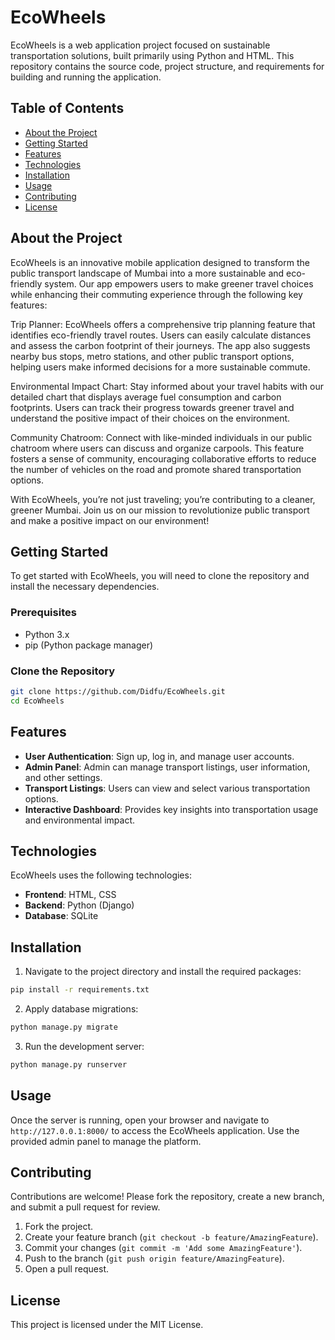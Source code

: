 # EcoWheels

EcoWheels is a web application project focused on sustainable transportation solutions, built primarily using Python and HTML. This repository contains the source code, project structure, and requirements for building and running the application.

## Table of Contents

- [About the Project](#about-the-project)
- [Getting Started](#getting-started)
- [Features](#features)
- [Technologies](#technologies)
- [Installation](#installation)
- [Usage](#usage)
- [Contributing](#contributing)
- [License](#license)

## About the Project

EcoWheels is an innovative mobile application designed to transform the public transport landscape of Mumbai into a more sustainable and eco-friendly system. Our app empowers users to make greener travel choices while enhancing their commuting experience through the following key features:

Trip Planner: EcoWheels offers a comprehensive trip planning feature that identifies eco-friendly travel routes. Users can easily calculate distances and assess the carbon footprint of their journeys. The app also suggests nearby bus stops, metro stations, and other public transport options, helping users make informed decisions for a more sustainable commute.

Environmental Impact Chart: Stay informed about your travel habits with our detailed chart that displays average fuel consumption and carbon footprints. Users can track their progress towards greener travel and understand the positive impact of their choices on the environment.

Community Chatroom: Connect with like-minded individuals in our public chatroom where users can discuss and organize carpools. This feature fosters a sense of community, encouraging collaborative efforts to reduce the number of vehicles on the road and promote shared transportation options.

With EcoWheels, you’re not just traveling; you’re contributing to a cleaner, greener Mumbai. Join us on our mission to revolutionize public transport and make a positive impact on our environment!

## Getting Started

To get started with EcoWheels, you will need to clone the repository and install the necessary dependencies.

### Prerequisites

- Python 3.x
- pip (Python package manager)

### Clone the Repository

```bash
git clone https://github.com/Didfu/EcoWheels.git
cd EcoWheels
```

## Features

- **User Authentication**: Sign up, log in, and manage user accounts.
- **Admin Panel**: Admin can manage transport listings, user information, and other settings.
- **Transport Listings**: Users can view and select various transportation options.
- **Interactive Dashboard**: Provides key insights into transportation usage and environmental impact.

## Technologies

EcoWheels uses the following technologies:

- **Frontend**: HTML, CSS
- **Backend**: Python (Django)
- **Database**: SQLite

## Installation

1. Navigate to the project directory and install the required packages:

```bash
pip install -r requirements.txt
```

2. Apply database migrations:

```bash
python manage.py migrate
```

3. Run the development server:

```bash
python manage.py runserver
```

## Usage

Once the server is running, open your browser and navigate to `http://127.0.0.1:8000/` to access the EcoWheels application. Use the provided admin panel to manage the platform.

## Contributing

Contributions are welcome! Please fork the repository, create a new branch, and submit a pull request for review.

1. Fork the project.
2. Create your feature branch (`git checkout -b feature/AmazingFeature`).
3. Commit your changes (`git commit -m 'Add some AmazingFeature'`).
4. Push to the branch (`git push origin feature/AmazingFeature`).
5. Open a pull request.

## License

This project is licensed under the MIT License.
